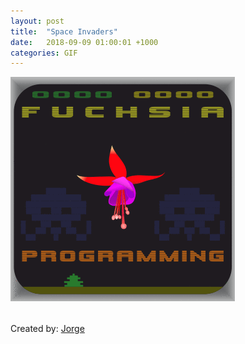 ```yaml
---
layout: post
title:  "Space Invaders"
date:   2018-09-09 01:00:01 +1000
categories: GIF
---
```


![Space Invaders](/assets/images/gifs/space-invaders.gif "Space Invaders")

<br>Created by: <a href="https://www.upwork.com/freelancers/~01abf139414e3d1c0d"
                   target="_blank" rel="noopener">Jorge</a>